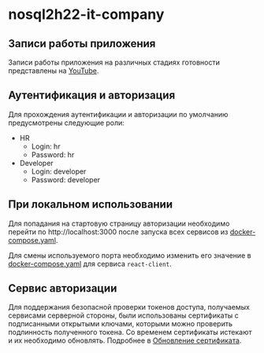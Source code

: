# nosql2h22-it-company

## Записи работы приложения

Записи работы приложения на различных стадиях готовности представлены
на [YouTube](https://youtube.com/playlist?list=PLjMLyaIQ920moxvjiXnTMNEmCfav3ak-w).

## Аутентификация и авторизация

Для прохождения аутентификации и авторизации по умолчанию предусмотрены следующие роли:

* HR
    * Login: hr
    * Password: hr
* Developer
    * Login: developer
    * Password: developer

## При локальном использовании

Для попадания на стартовую страницу авторизации необходимо перейти по http://localhost:3000 после запуска всех сервисов
из [docker-compose.yaml][docker-compose-link].

Для смены используемого порта необходимо изменить его значение в [docker-compose.yaml][docker-compose-link] для
сервиса `react-client`.

## Сервис авторизации

Для поддержания безопасной проверки токенов доступа, получаемых сервисами серверной стороны, были использованы
сертификаты с подписанными открытыми ключами, которыми можно проверить подлинность полученного токена. Со временем
сертификаты истекают и их необходимо обновлять. Подробнее в [Обновление сертификата](backend/README.md).

[docker-compose-link]: ./environment/docker-compose.yaml
